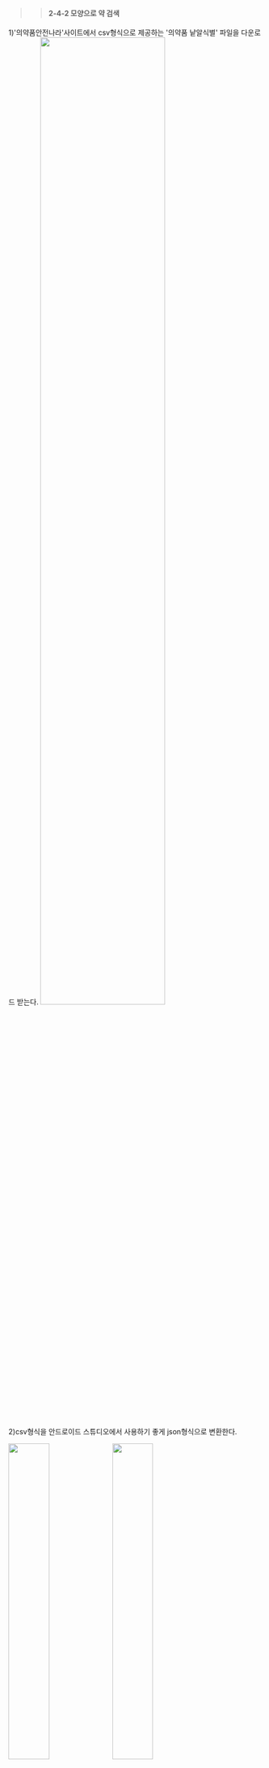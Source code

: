 >>#### 2-4-2 모양으로 약 검색   
1)'의약품안전나라'사이트에서 csv형식으로 제공하는 '의약품 낱알식별' 파일을 다운로드 받는다.
<img src="https://user-images.githubusercontent.com/57400913/86558535-9c813580-bf94-11ea-8dac-a6032270ccf8.png" width="70%">   

2)csv형식을 안드로이드 스튜디오에서 사용하기 좋게 json형식으로 변환한다.     
<div>
<img src="https://user-images.githubusercontent.com/57400913/86558548-a2771680-bf94-11ea-9fb8-a8ce03f54e16.png" width="40%">
<img src="https://user-images.githubusercontent.com/57400913/86558552-a4d97080-bf94-11ea-89b7-8f1752c71524.png" width="40%">
</div>
   
3)app폴더 아래에 assets폴더를 생성한 후에 json으로 변환한 파일을 넣어준다.
<img src="https://user-images.githubusercontent.com/57400913/86558778-4234a480-bf95-11ea-82fb-facc8f9ec789.png" width="70%">

4)FormMainActivity.java 폴더를 생성한다.
##### 색상, 모양, 제형 버튼을 클릭하기 위한 버튼들 배열로 생성, 초기화
~~~java
public class FormMainActivity extends AppCompatActivity {
    private static final String TAG = "Ma";

    // 각각의 카테고리에서 최종적으로 선택한 것 저장
    private String choosecolor = null; // 선택한 색상 저장
    private String chooseshape = null; // 선택한 모양 저장
    private String choosetype = null; // 선택한 제형 저장
    private String searchmarkfront = null; // 식별자 검색 저장(앞)
    private String searchmarkback = null; // 식별자 검색 저장(뒤)

    //색상 버튼과 관련
    Button[] colorBtn = new Button[16]; //색상 버튼 배열
    Button result_colorbtn; //버튼의 id값 저장
    private String colorbtn_id; //버튼의 id값
    private String thiscolor; // 비교할 색상 값

    //모양 버튼과 관련
    Button[] shapeBtn = new Button[11]; //모양 버튼 배열
    Button result_shapebtn; //버튼의 id값 저장
    private String shapebtn_id; //버튼의 id값
    private String thisshape; // 비교할 색상 값

    //제형 버튼과 관련
    Button[] typeBtn = new Button[4]; //모양 버튼 배열
    Button result_typebtn; //버튼의 id값 저장
    private String typebtn_id; //버튼의 id값
    private String thistype; // 비교할 색상 값
~~~
    
##### 색상 버튼 이벤트
choosecolor는 사용자가 선택한 버튼에 맞는 검색 결과를 보여주기 위한 값을 저장하는 변수이며, thiscolor는 사용자가 누른 버튼의 배경색만 변경해주기 위한 값을 저장하는 변수이다.   

1)사용자가 누른 버튼의 배경색을 하양색으로 변경하고 choosecolor와 thiscolor에 버튼의 text값을 저장한다.   
2)사용자가 버튼을 누를때마다 choosecolor와 thiscolor의 값이 바뀐다.   
3)사용자가 누른 버튼의 색만 변경해주기 위해서 버튼을 누를 때마다 반복문을 이용해서 버튼의 수만큼 각 버튼의 text값과 현재 선택한 값이    choosecolor를 비교해서 값이 다르다면 원래의 색으로 변경해준다.    
4)또, 바로 이 전에 누른 버튼의 text값과 thiscolr의 값을 비교해주어 같다면 배경색을 원래의 색으로 변경해준다.   
~~~java
public void settingColorbtn(){
        for(int i=0; i <colorBtn.length; i++){
            colorbtn_id = "color_btn" + (i+1); //버튼 아이디값 저장
            colorBtn[i] = findViewById(getResources().getIdentifier(colorbtn_id, "id",getPackageName())); //버튼 초기화

        }

        for(Button buttonId : colorBtn){
            buttonId.setOnClickListener(new View.OnClickListener(){
                @Override
                public void onClick(View v) {
                    result_colorbtn = findViewById(v.getId());
                    result_colorbtn.setBackgroundResource(R.drawable.choose_btton); //해당아이디 버튼의 배경색을 바꿈
                    result_colorbtn.setTextColor(Color.WHITE);
                    choosecolor = result_colorbtn.getText().toString(); //선택 색상을 저장

                    //////여기서 for문으로 thiscolor랑 result.getText.toString()비교해서 배경색 다시 바꿔주기
                    Log.e("다음 클릭 후 : ", thiscolor);

                    for(int j=0; j<colorBtn.length; j++){
                        if(!colorBtn[j].getText().toString().equals(choosecolor)) {
                            colorBtn[j].setBackgroundResource(R.drawable.basic_button);
                            colorBtn[j].setTextColor(Color.BLACK);
                        }if(colorBtn[j].getText().toString().equals(thiscolor)){
                            colorBtn[j].setBackgroundResource(R.drawable.basic_button);
                            colorBtn[j].setTextColor(Color.BLACK);
                        }
                    }

                    thiscolor = textcolor.getText().toString();

                }
            });
        }

    }
~~~    
##### 모양 버튼 이벤트   
색상 버튼 이벤트와 동일한 방식으로 버튼의 배경색 처리를 한다.   
~~~java
public void settingShapebtn(){
        for(int i=0; i <shapeBtn.length; i++){
            shapebtn_id = "shape_btn" + (i+1); //버튼 아이디값 저장
            shapeBtn[i] = findViewById(getResources().getIdentifier(shapebtn_id, "id",getPackageName()));
        }

        for(Button buttonId : shapeBtn){
            buttonId.setOnClickListener(new View.OnClickListener(){

                @Override
                public void onClick(View v) {
                    result_shapebtn = findViewById(v.getId());
                    result_shapebtn.setBackgroundResource(R.drawable.choose_btton); //해당아이디 버튼의 배경색을 하양으로 바꿈
                    result_shapebtn.setTextColor(Color.WHITE);
                    chooseshape = result_shapebtn.getText().toString();


                    Log.e("다음 클릭 후 : ", thisshape);

                    for(int j=0; j<shapeBtn.length; j++){
                        if(!shapeBtn[j].getText().toString().equals(chooseshape)) {
                            shapeBtn[j].setBackgroundResource(R.drawable.basic_button);
                            shapeBtn[j].setTextColor(Color.BLACK);
                        }if(shapeBtn[j].getText().toString().equals(thisshape)){
                            shapeBtn[j].setBackgroundResource(R.drawable.basic_button);
                            shapeBtn[j].setTextColor(Color.BLACK);
                        }
                    }

                    //  textcolor.setText(result.getText()); // 선택 색상을 보여줄 textview

                    thisshape = textshape.getText().toString();
                }
            });
        }
    }
~~~   
##### 제형 버튼 이벤트
색상과 모양 버튼의 버튼의 text값과 동일하기 때문에 클릭한 버튼의 text값을 바로 변수에 저장해주었지만   
제형 버튼은 공공데이터에서 제공하는 파일의 형식이 맞추려면 과정이 복잡해진다   
(ex.정제류 - 나정, 필름코팅정, 서방정, 저작정, 추어블정(저작정), 구강붕해정, 서방성필름코팅정, 장용성필름코팅정, 다층정, 분산정(현탁정))     
1)제형 버튼 중 클릭한 버튼의 text값을 choosetype에 저장한다.
2)버튼의 text값과 json파일에 저장되어있는 제형의 종류를 공통으로 포함된 문자열을 비교한 후에 다시 choosetype에 모든 종류를 저장한다.
3)이후에 사용자가 선택한 버튼의 배경색만 변경하는 부분은 위의 색상 이벤트에서 설명한것과 동일하다.
~~~java
public void settingTypebtn(){
        for(int i=0; i <typeBtn.length; i++){
            typebtn_id = "type_btn" + (i+1); //버튼 아이디값 저장
            typeBtn[i] = findViewById(getResources().getIdentifier(typebtn_id, "id",getPackageName())); //초기화
        }

        for(Button buttonId : typeBtn){
            buttonId.setOnClickListener(new View.OnClickListener(){

                @Override
                public void onClick(View v) {
                    result_typebtn = findViewById(v.getId());
                    result_typebtn.setBackgroundResource(R.drawable.choose_btton); //해당아이디 버튼의 배경색을 하양으로 바꿈
                    result_typebtn.setTextColor(Color.WHITE);
                    choosetype = result_typebtn.getText().toString();

                    if(choosetype.contains("정")){
                        choosetype = "나정, 필름코팅정, 서방정, 저작정, 추어블정(저작정), 구강붕해정, 서방성필름코팅정, 장용성필름코팅정, 다층정, 분산정(현탁정), 정제";
                    }else if(choosetype.contains("경질")){
                        choosetype = "경질캡슐제|산제, 경질캡슐제|과립제, 경질캡슐제|장용성과립제, 스팬슐, 서방성캡슐제|펠렛";
                    }else if(choosetype.contains("연질")){
                        choosetype ="연질캡슐제|현탁상, 연질캡슐제|액상";
                    } else if(choosetype.contains("기타")){
                        choosetype = "껌제, 트로키제";
                    }

                    //texttype.setText(choosetype);

                    Log.e("choosetype ?????", choosetype);
                    Log.e("다음 클릭 후 : ", thistype);

                    for(int j=0; j<typeBtn.length; j++){

                        if(typeBtn[j].getText().toString().contains("정")){
                            if(!choosetype.contains("정")) {
                                typeBtn[j].setBackgroundResource(R.drawable.basic_button);
                                typeBtn[j].setTextColor(Color.BLACK);
                            }
                            if(thisshape.contains("정")) {
                                typeBtn[j].setBackgroundResource(R.drawable.basic_button);
                                typeBtn[j].setTextColor(Color.BLACK);
                            }
                        }else if(typeBtn[j].getText().toString().contains("경질")){
                            if(!choosetype.contains("경질")) {
                                typeBtn[j].setBackgroundResource(R.drawable.basic_button);
                                typeBtn[j].setTextColor(Color.BLACK);
                            }
                            if(thisshape.contains("경질")) {
                                typeBtn[j].setBackgroundResource(R.drawable.basic_button);
                                typeBtn[j].setTextColor(Color.BLACK);
                            }
                        }else if(typeBtn[j].getText().toString().contains("연질")){
                            if(!choosetype.contains("연질")) {
                                typeBtn[j].setBackgroundResource(R.drawable.basic_button);
                                typeBtn[j].setTextColor(Color.BLACK);
                            }
                            if(thisshape.contains("연질")) {
                                typeBtn[j].setBackgroundResource(R.drawable.basic_button);
                                typeBtn[j].setTextColor(Color.BLACK);
                            }
                        }else {
                            if(!choosetype.contains("껌제")) {
                                typeBtn[j].setBackgroundResource(R.drawable.basic_button);
                                typeBtn[j].setTextColor(Color.BLACK);
                            }
                            if(thisshape.contains("제")) {
                                typeBtn[j].setBackgroundResource(R.drawable.basic_button);
                                typeBtn[j].setTextColor(Color.BLACK);
                            }
                        }

                    }

                    //  textcolor.setText(result.getText()); // 선택 색상을 보여줄 textview

                    thistype = texttype.getText().toString();
                }
            });
        }
    }
~~~
